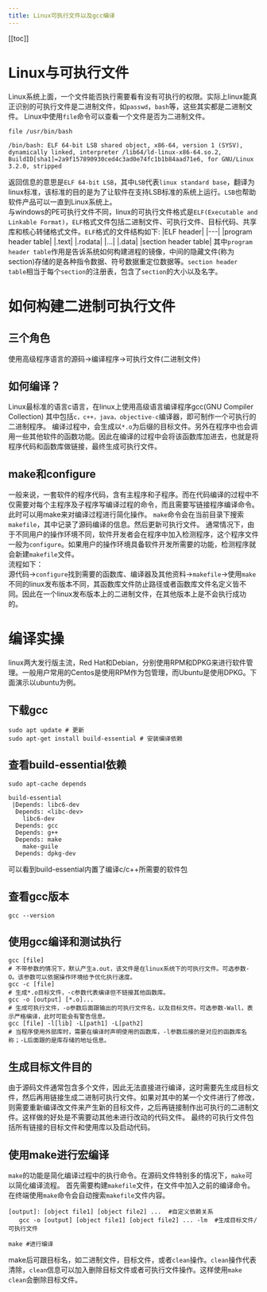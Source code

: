 ```yaml
---
title: Linux可执行文件以及gcc编译
---
```


[[toc]]

# Linux与可执行文件
Linux系统上面，一个文件能否执行需要看有没有可执行的权限。实际上linux能真正识别的可执行文件是二进制文件，如`passwd`，`bash`等，这些其实都是二进制文件。
Linux中使用`file`命令可以查看一个文件是否为二进制文件。
```shell
file /usr/bin/bash

/bin/bash: ELF 64-bit LSB shared object, x86-64, version 1 (SYSV), dynamically linked, interpreter /lib64/ld-linux-x86-64.so.2, BuildID[sha1]=2a9f157890930ced4c3ad0e74fc1b1b84aad71e6, for GNU/Linux 3.2.0, stripped 
```
返回信息的意思是`ELF 64-bit LSB`，其中`LSB`代表`linux standard base`，翻译为linux标准，该标准的目的是为了让软件在支持LSB标准的系统上运行。`LSB`也帮助软件产品可以一直到Linux系统上。 \
与windows的PE可执行文件不同，linux的可执行文件格式是`ELF(Executable and Linkable Format)`，`ELF`格式文件包括二进制文件、可执行文件、目标代码、共享库和核心转储格式文件。`ELF`格式的文件结构如下:
|ELF header|
|---|
|program header table|
|.text|
|.rodata|
|...|
|.data|
|section header table|
其中`program header table`作用是告诉系统如何构建进程的镜像，中间的隐藏文件(称为section)存储的是各种指令数据、符号数据重定位数据等。`section header table`相当于每个`section`的注册表，包含了`section`的大小以及名字。
# 如何构建二进制可执行文件
## 三个角色
使用高级程序语言的源码->编译程序->可执行文件(二进制文件)
## 如何编译？
Linux最标准的语言c语言，在linux上使用高级语言编译程序gcc(GNU Compiler Collection) 其中包括`c，c++，java，objective-c`编译器，即可制作一个可执行的二进制程序。
编译过程中，会生成以`*.o`为后缀的目标文件。另外在程序中也会调用一些其他软件的函数功能。因此在编译的过程中会将该函数库加进去，也就是将程序代码和函数库做链接，最终生成可执行文件。
## make和configure
一般来说，一套软件的程序代码，含有主程序和子程序。而在代码编译的过程中不仅需要对每个主程序及子程序写编译过程的命令，而且需要写链接程序编译命令。此时可以用make来对编译过程进行简化操作。
`make`命令会在当前目录下搜索`makefile`，其中记录了源码编译的信息。然后更新可执行文件。
通常情况下，由于不同用户的操作环境不同，软件开发者会在程序中加入检测程序，这个程序文件一般为`configure`。如果用户的操作环境具备软件开发所需要的功能，检测程序就会新建`makefile`文件。 \
流程如下： \
源代码->`configure`找到需要的函数库、编译器及其他资料->`makefile`->使用`make` \
不同的linux发布版本不同，其函数库文件防止路径或者函数库文件名定义皆不同。因此在一个linux发布版本上的二进制文件，在其他版本上是不会执行成功的。
# 编译实操
linux两大发行版主流，Red Hat和Debian，分别使用RPM和DPKG来进行软件管理。一般用户常用的Centos是使用RPM作为包管理，而Ubuntu是使用DPKG。下面演示以ubuntu为例。
## 下载gcc
```shell
sudo apt update # 更新
sudo apt-get install build-essential # 安装编译依赖
```
## 查看build-essential依赖
```shell
sudo apt-cache depends

build-essential
 |Depends: libc6-dev
  Depends: <libc-dev>
    libc6-dev
  Depends: gcc
  Depends: g++
  Depends: make
    make-guile
  Depends: dpkg-dev
```
可以看到build-essential内置了编译c/c++所需要的软件包
## 查看gcc版本
```shell
gcc --version
```
## 使用gcc编译和测试执行
```shell
gcc [file]
# 不带参数的情况下，默认产生a.out，该文件是在linux系统下的可执行文件。可选参数-O。该参数可以依据操作环境给予优化执行速度。
gcc -c [file]
# 生成*.o目标文件，-c参数代表编译但不链接其他函数库。
gcc -o [output] [*.o]...
# 生成可执行文件，-o参数后面跟输出的可执行文件名，以及目标文件。可选参数-Wall，表示严格编译，此时可能会有警告信息。
gcc [file] -l[lib] -L[path1] -L[path2]
# 当程序使用外部库时，需要在编译时声明使用的函数库，-l参数后接的是对应的函数库名称；-L后面跟的是库存储的地址信息。
```
## 生成目标文件目的
由于源码文件通常包含多个文件，因此无法直接进行编译，这时需要先生成目标文件，然后再用链接生成二进制可执行文件。如果对其中的某一个文件进行了修改，则需要重新编译改文件来产生新的目标文件，之后再链接制作出可执行的二进制文件。这样做的好处是不需要动其他未进行改动的代码文件。
最终的可执行文件包括所有链接的目标文件和使用库以及启动代码。
## 使用make进行宏编译
`make`的功能是简化编译过程中的执行命令。在源码文件特别多的情况下，`make`可以简化编译流程。
首先需要构建`makefile`文件，在文件中加入之前的编译命令。在终端使用`make`命令会自动搜索`makefile`文件内容。
```shell
[output]: [object file1] [object file2] ...  #自定义依赖关系
   gcc -o [output] [object file1] [object file2] ... -lm  #生成目标文件/可执行文件

make #进行编译
```
make后可跟目标名，如二进制文件，目标文件，或者`clean`操作。`clean`操作代表清除，`clean`信息可以加入删除目标文件或者可执行文件操作。这样使用`make clean`会删除目标文件。